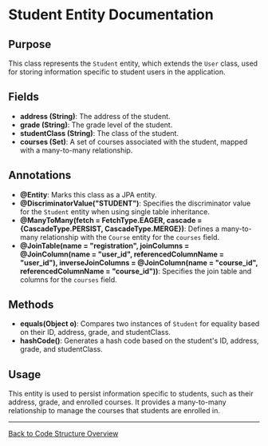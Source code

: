 # Student Entity Documentation

## Purpose

This class represents the `Student` entity, which extends the `User` class, used for storing information specific to student users in the application.

## Fields

- **address (String)**: The address of the student.
- **grade (String)**: The grade level of the student.
- **studentClass (String)**: The class of the student.
- **courses (Set<Course>)**: A set of courses associated with the student, mapped with a many-to-many relationship.

## Annotations

- **@Entity**: Marks this class as a JPA entity.
- **@DiscriminatorValue("STUDENT")**: Specifies the discriminator value for the `Student` entity when using single table inheritance.
- **@ManyToMany(fetch = FetchType.EAGER, cascade = {CascadeType.PERSIST, CascadeType.MERGE})**: Defines a many-to-many relationship with the `Course` entity for the `courses` field.
- **@JoinTable(name = "registration", joinColumns = @JoinColumn(name = "user_id", referencedColumnName = "user_id"), inverseJoinColumns = @JoinColumn(name = "course_id", referencedColumnName = "course_id"))**: Specifies the join table and columns for the `courses` field.

## Methods

- **equals(Object o)**: Compares two instances of `Student` for equality based on their ID, address, grade, and studentClass.
- **hashCode()**: Generates a hash code based on the student's ID, address, grade, and studentClass.

## Usage

This entity is used to persist information specific to students, such as their address, grade, and enrolled courses. It provides a many-to-many relationship to manage the courses that students are enrolled in.

---

[Back to Code Structure Overview](../../../code-structure/code-structure.md)
